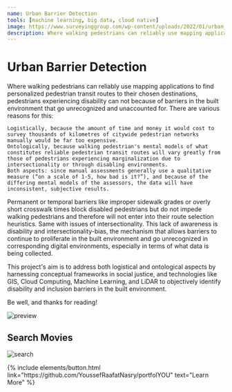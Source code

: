 ```yaml
---
name: Urban Barrier Detection
tools: [machine learning, big data, cloud native]
image: https://www.surveyinggroup.com/wp-content/uploads/2022/01/urban_planning_LinkdIn-1200x628-1.jpg
description: Where walking pedestrians can reliably use mapping applications to find personalized pedestrian transit routes to their chosen destinations, rolling pedestrians cannot...
---
```


# Urban Barrier Detection

Where walking pedestrians can reliably use mapping applications to find personalized pedestrian transit routes to their chosen destinations, pedestrians experiencing disability can not because of barriers in the built environment that go unrecognized and unaccounted for. There are various reasons for this:

    Logistically, because the amount of time and money it would cost to survey thousands of kilometres of citywide pedestrian networks manually would be far too expensive.
    Ontologically, because walking pedestrian's mental models of what constitutes reliable pedestrian transit routes will vary greatly from those of pedestrians experiencing marginalization due to intersectionality or through disabling environments.
    Both aspects: since manual assessments generally use a qualitative measure (“on a scale of 1-5, how bad is it?”), and because of the differing mental models of the assessors, the data will have inconsistent, subjective results.

Permanent or temporal barriers like improper sidewalk grades or overly short crosswalk times block disabled pedestrians but do not impede walking pedestrians and therefore will not enter into their route selection heuristics. Same with issues of intersectionality. This lack of awareness is disability and intersectionality-bias, the mechanism that allows barriers to continue to proliferate in the built environment and go unrecognized in corresponding digital environments, especially in terms of what data is being collected.

This project's aim is to address both logistical and ontological aspects by harnessing conceptual frameworks in social justice, and technologies like GIS, Cloud Computing, Machine Learning, and LiDAR to objectively identify disability and inclusion barriers in the built environment.

Be well, and thanks for reading!


![preview](https://www.sketchappsources.com/resources/source-image/we-were-soldiers-landing-page-dbruggisser.jpg)

## Search Movies

![search](https://www.sketchappsources.com/resources/source-image/microsoft-windows-10-virtual-keyboard-diogo-sousa.png)

<p class="text-center">
{% include elements/button.html link="https://github.com/YoussefRaafatNasry/portfolYOU" text="Learn More" %}
</p>
